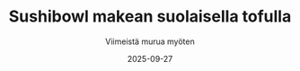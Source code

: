 ---
title: "Sushibowl makean suolaisella tofulla"
image: "https://vegaanibotti.lauravuo.me/2025/09/2025-09-27_small.png"
date: 2025-09-27
receipt_url: "https://viimeistamuruamyoten.com/sushibowl-makean-suolaisella-tofulla/"
author: "Viimeistä murua myöten"
---
